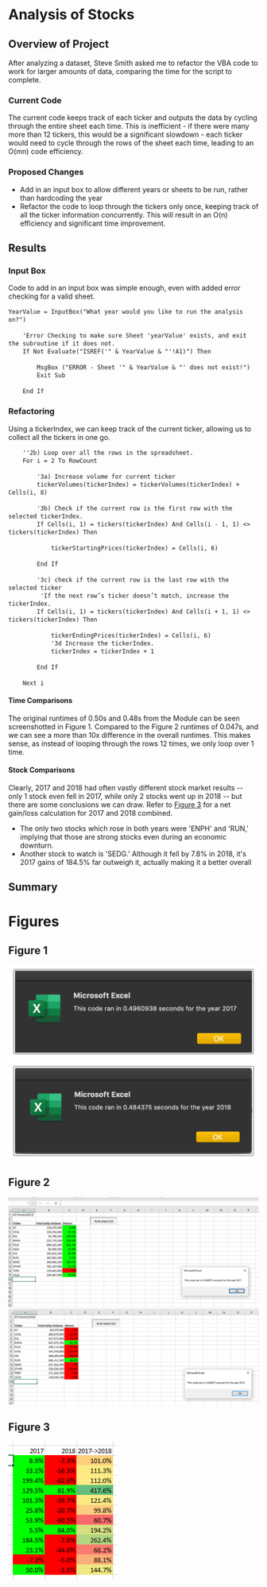 # Analysis of Stocks

## Overview of Project
After analyzing a dataset, Steve Smith asked me to refactor the VBA code to work for larger amounts of data, comparing the time for the script to complete.

### Current Code

The current code keeps track of each ticker and outputs the data by cycling through the entire sheet each time.  This is inefficient - if there were many more than 12 tickers, this would be a significant slowdown - each ticker would need to cycle through the rows of the sheet each time, leading to an O(mn) code efficiency.

### Proposed Changes

- Add in an input box to allow different years or sheets to be run, rather than hardcoding the year
- Refactor the code to loop through the tickers only once, keeping track of all the ticker information concurrently.  This will result in an O(n) efficiency and significant time improvement.

## Results

### Input Box
Code to add in an input box was simple enough, even with added error checking for a valid sheet.
```
YearValue = InputBox("What year would you like to run the analysis on?")
    
    'Error Checking to make sure Sheet 'yearValue' exists, and exit the subroutine if it does not.
    If Not Evaluate("ISREF('" & YearValue & "'!A1)") Then
    
        MsgBox ("ERROR - Sheet '" & YearValue & "' does not exist!")
        Exit Sub
        
    End If
```

### Refactoring
Using a tickerIndex, we can keep track of the current ticker, allowing us to collect all the tickers in one go.
```
    ''2b) Loop over all the rows in the spreadsheet.
    For i = 2 To RowCount
    
        '3a) Increase volume for current ticker
        tickerVolumes(tickerIndex) = tickerVolumes(tickerIndex) + Cells(i, 8)
        
        '3b) Check if the current row is the first row with the selected tickerIndex.
        If Cells(i, 1) = tickers(tickerIndex) And Cells(i - 1, 1) <> tickers(tickerIndex) Then
            
            tickerStartingPrices(tickerIndex) = Cells(i, 6)
            
        End If
        
        '3c) check if the current row is the last row with the selected ticker
         'If the next row’s ticker doesn’t match, increase the tickerIndex.
        If Cells(i, 1) = tickers(tickerIndex) And Cells(i + 1, 1) <> tickers(tickerIndex) Then
            
            tickerEndingPrices(tickerIndex) = Cells(i, 6)
            '3d Increase the tickerIndex.
            tickerIndex = tickerIndex + 1
            
        End If
    
    Next i
```

#### Time Comparisons

The original runtimes of 0.50s and 0.48s from the Module can be seen screenshotted in Figure 1.  Compared to the Figure 2 runtimes of 0.047s, and we can see a more than 10x difference in the overall runtimes.  This makes sense, as instead of looping through the rows 12 times, we only loop over 1 time.

#### Stock Comparisons

Clearly, 2017 and 2018 had often vastly different stock market results -- only 1 stock even fell in 2017, while only 2 stocks went up in 2018 -- but there are some conclusions we can draw.  Refer to [Figure 3](#-Figures) for a net gain/loss calculation for 2017 and 2018 combined.
- The only two stocks which rose in both years were 'ENPH' and 'RUN,' implying that those are strong stocks even during an economic downturn.
- Another stock to watch is 'SEDG.'  Although it fell by 7.8% in 2018, it's 2017 gains of 184.5% far outweigh it, actually making it a better overall 

## Summary

# Figures

## Figure 1
![Runtimes for the original code.](/Resources/VBA_Challenge_ModuleTimes.png)

## Figure 2
![Results and runtime for refactored code, 2017 data.](/Resources/VBA_Challenge_2017.png)
![Results and runtime for refactored code, 2018 data.](/Resources/VBA_Challenge_2018.png)

## Figure 3
![Net stock change from 2017 to 2018.](/Resources/VBA_Challenge_2017-2018.png)
